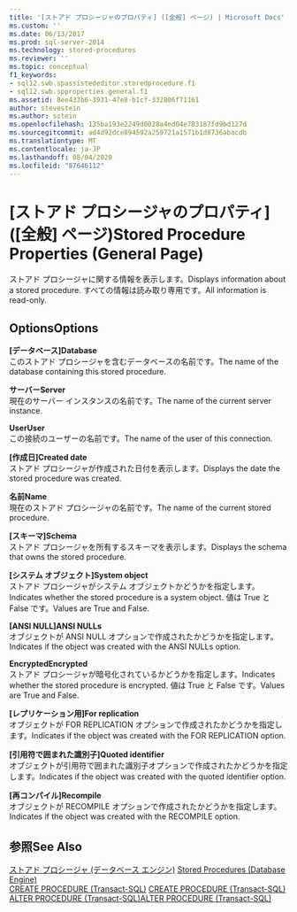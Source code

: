 ```yaml
---
title: '[ストアド プロシージャのプロパティ] ([全般] ページ) | Microsoft Docs'
ms.custom: ''
ms.date: 06/13/2017
ms.prod: sql-server-2014
ms.technology: stored-procedures
ms.reviewer: ''
ms.topic: conceptual
f1_keywords:
- sql12.swb.spassistededitor.storedprocedure.f1
- sql12.swb.spproperties.general.f1
ms.assetid: 8ee433b6-3931-47e8-b1cf-332806f71161
author: stevestein
ms.author: sstein
ms.openlocfilehash: 135ba193e2249d0028a4ed04e703187fd9bd127d
ms.sourcegitcommit: ad4d92dce894592a259721a1571b1d8736abacdb
ms.translationtype: MT
ms.contentlocale: ja-JP
ms.lasthandoff: 08/04/2020
ms.locfileid: "87646112"
---
```

# <a name="stored-procedure-properties-general-page"></a><span data-ttu-id="67005-102">[ストアド プロシージャのプロパティ] ([全般] ページ)</span><span class="sxs-lookup"><span data-stu-id="67005-102">Stored Procedure Properties (General Page)</span></span>
  <span data-ttu-id="67005-103">ストアド プロシージャに関する情報を表示します。</span><span class="sxs-lookup"><span data-stu-id="67005-103">Displays information about a stored procedure.</span></span> <span data-ttu-id="67005-104">すべての情報は読み取り専用です。</span><span class="sxs-lookup"><span data-stu-id="67005-104">All information is read-only.</span></span>  
  
## <a name="options"></a><span data-ttu-id="67005-105">Options</span><span class="sxs-lookup"><span data-stu-id="67005-105">Options</span></span>  
 <span data-ttu-id="67005-106">**[データベース]**</span><span class="sxs-lookup"><span data-stu-id="67005-106">**Database**</span></span>  
 <span data-ttu-id="67005-107">このストアド プロシージャを含むデータベースの名前です。</span><span class="sxs-lookup"><span data-stu-id="67005-107">The name of the database containing this stored procedure.</span></span>  
  
 <span data-ttu-id="67005-108">**サーバー**</span><span class="sxs-lookup"><span data-stu-id="67005-108">**Server**</span></span>  
 <span data-ttu-id="67005-109">現在のサーバー インスタンスの名前です。</span><span class="sxs-lookup"><span data-stu-id="67005-109">The name of the current server instance.</span></span>  
  
 <span data-ttu-id="67005-110">**User**</span><span class="sxs-lookup"><span data-stu-id="67005-110">**User**</span></span>  
 <span data-ttu-id="67005-111">この接続のユーザーの名前です。</span><span class="sxs-lookup"><span data-stu-id="67005-111">The name of the user of this connection.</span></span>  
  
 <span data-ttu-id="67005-112">**[作成日]**</span><span class="sxs-lookup"><span data-stu-id="67005-112">**Created date**</span></span>  
 <span data-ttu-id="67005-113">ストアド プロシージャが作成された日付を表示します。</span><span class="sxs-lookup"><span data-stu-id="67005-113">Displays the date the stored procedure was created.</span></span>  
  
 <span data-ttu-id="67005-114">**名前**</span><span class="sxs-lookup"><span data-stu-id="67005-114">**Name**</span></span>  
 <span data-ttu-id="67005-115">現在のストアド プロシージャの名前です。</span><span class="sxs-lookup"><span data-stu-id="67005-115">The name of the current stored procedure.</span></span>  
  
 <span data-ttu-id="67005-116">**[スキーマ]**</span><span class="sxs-lookup"><span data-stu-id="67005-116">**Schema**</span></span>  
 <span data-ttu-id="67005-117">ストアド プロシージャを所有するスキーマを表示します。</span><span class="sxs-lookup"><span data-stu-id="67005-117">Displays the schema that owns the stored procedure.</span></span>  
  
 <span data-ttu-id="67005-118">**[システム オブジェクト]**</span><span class="sxs-lookup"><span data-stu-id="67005-118">**System object**</span></span>  
 <span data-ttu-id="67005-119">ストアド プロシージャがシステム オブジェクトかどうかを指定します。</span><span class="sxs-lookup"><span data-stu-id="67005-119">Indicates whether the stored procedure is a system object.</span></span> <span data-ttu-id="67005-120">値は True と False です。</span><span class="sxs-lookup"><span data-stu-id="67005-120">Values are True and False.</span></span>  
  
 <span data-ttu-id="67005-121">**[ANSI NULL]**</span><span class="sxs-lookup"><span data-stu-id="67005-121">**ANSI NULLs**</span></span>  
 <span data-ttu-id="67005-122">オブジェクトが ANSI NULL オプションで作成されたかどうかを指定します。</span><span class="sxs-lookup"><span data-stu-id="67005-122">Indicates if the object was created with the ANSI NULLs option.</span></span>  
  
 <span data-ttu-id="67005-123">**Encrypted**</span><span class="sxs-lookup"><span data-stu-id="67005-123">**Encrypted**</span></span>  
 <span data-ttu-id="67005-124">ストアド プロシージャが暗号化されているかどうかを指定します。</span><span class="sxs-lookup"><span data-stu-id="67005-124">Indicates whether the stored procedure is encrypted.</span></span> <span data-ttu-id="67005-125">値は True と False です。</span><span class="sxs-lookup"><span data-stu-id="67005-125">Values are True and False.</span></span>  
  
 <span data-ttu-id="67005-126">**[レプリケーション用]**</span><span class="sxs-lookup"><span data-stu-id="67005-126">**For replication**</span></span>  
 <span data-ttu-id="67005-127">オブジェクトが FOR REPLICATION オプションで作成されたかどうかを指定します。</span><span class="sxs-lookup"><span data-stu-id="67005-127">Indicates if the object was created with the FOR REPLICATION option.</span></span>  
  
 <span data-ttu-id="67005-128">**[引用符で囲まれた識別子]**</span><span class="sxs-lookup"><span data-stu-id="67005-128">**Quoted identifier**</span></span>  
 <span data-ttu-id="67005-129">オブジェクトが引用符で囲まれた識別子オプションで作成されたかどうかを指定します。</span><span class="sxs-lookup"><span data-stu-id="67005-129">Indicates if the object was created with the quoted identifier option.</span></span>  
  
 <span data-ttu-id="67005-130">**[再コンパイル]**</span><span class="sxs-lookup"><span data-stu-id="67005-130">**Recompile**</span></span>  
 <span data-ttu-id="67005-131">オブジェクトが RECOMPILE オプションで作成されたかどうかを指定します。</span><span class="sxs-lookup"><span data-stu-id="67005-131">Indicates if the object was created with the RECOMPILE option.</span></span>  
  
## <a name="see-also"></a><span data-ttu-id="67005-132">参照</span><span class="sxs-lookup"><span data-stu-id="67005-132">See Also</span></span>  
 <span data-ttu-id="67005-133">[ストアド プロシージャ &#40;データベース エンジン&#41;](stored-procedures-database-engine.md) </span><span class="sxs-lookup"><span data-stu-id="67005-133">[Stored Procedures &#40;Database Engine&#41;](stored-procedures-database-engine.md) </span></span>  
 <span data-ttu-id="67005-134">[CREATE PROCEDURE &#40;Transact-SQL&#41;](/sql/t-sql/statements/create-procedure-transact-sql) </span><span class="sxs-lookup"><span data-stu-id="67005-134">[CREATE PROCEDURE &#40;Transact-SQL&#41;](/sql/t-sql/statements/create-procedure-transact-sql) </span></span>  
 [<span data-ttu-id="67005-135">ALTER PROCEDURE &#40;Transact-SQL&#41;</span><span class="sxs-lookup"><span data-stu-id="67005-135">ALTER PROCEDURE &#40;Transact-SQL&#41;</span></span>](/sql/t-sql/statements/alter-procedure-transact-sql)  
  
  
